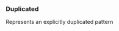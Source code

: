 ### <a id="McUtils.Parsers.RegexPatterns.Duplicated">Duplicated</a>
Represents an explicitly duplicated pattern

